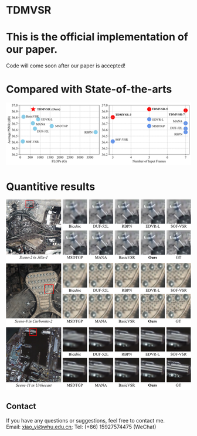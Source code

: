 # TDMVSR
# This is the official implementation of our paper.
Code will come soon after our paper is accepted!

# Compared with State-of-the-arts
 ![image](/fig/res2.png)
 
 # Quantitive results
 ![image](/fig/res1.png)

 ## Contact
If you have any questions or suggestions, feel free to contact me.  
Email: xiao_yi@whu.edu.cn; Tel: (+86) 15927574475 (WeChat)

